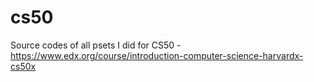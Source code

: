 # cs50
Source codes of all psets I did for CS50 - https://www.edx.org/course/introduction-computer-science-harvardx-cs50x
